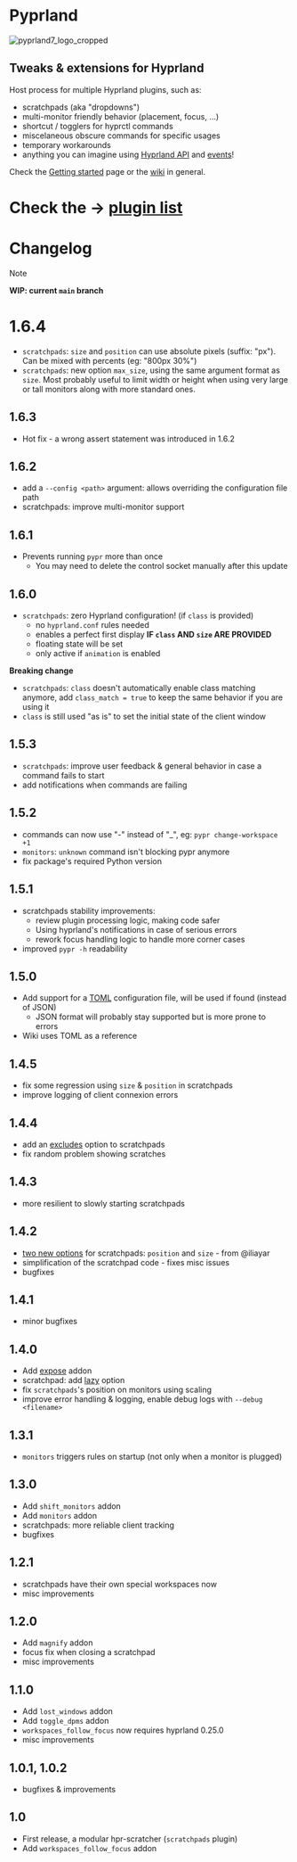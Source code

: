 # Pyprland

![pyprland7_logo_cropped](https://github.com/hyprland-community/pyprland/assets/238622/db1315de-7f60-4ff9-8b08-79eae341c8e8)

## Tweaks & extensions for Hyprland

Host process for multiple Hyprland plugins, such as:

- scratchpads (aka "dropdowns")
- multi-monitor friendly behavior (placement, focus, ...)
- shortcut / togglers for hyprctl commands
- miscelaneous obscure commands for specific usages
- temporary workarounds
- anything you can imagine using [Hyprland API](https://wiki.hyprland.org/Configuring/Dispatchers/) and [events](https://wiki.hyprland.org/Plugins/Development/Event-list/)!

Check the [Getting started](https://github.com/hyprland-community/pyprland/wiki/Getting-started) page or the [wiki](https://github.com/hyprland-community/pyprland/wiki) in general.

# Check the → [plugin list](https://github.com/hyprland-community/pyprland/wiki/Plugins)

# Changelog

> [!note]
>  **WIP: current `main` branch**

# 1.6.4

- `scratchpads`: `size` and `position` can use absolute pixels (suffix: "px"). Can be mixed with percents (eg: "800px 30%")
- `scratchpads`: new option `max_size`, using the same argument format as `size`. Most probably useful to limit width or height when using very large or tall monitors along with more standard ones.

## 1.6.3

- Hot fix - a wrong assert statement was introduced in 1.6.2

## 1.6.2

- add a `--config <path>` argument: allows overriding the configuration file path
- scratchpads: improve multi-monitor support

## 1.6.1

- Prevents running `pypr` more than once
  - You may need to delete the control socket manually after this update

## 1.6.0

- `scratchpads`: zero Hyprland configuration! (if `class` is provided)
  - no `hyprland.conf` rules needed
  - enables a perfect first display **IF `class` AND `size` ARE PROVIDED**
  - floating state will be set
  - only active if `animation` is enabled

**Breaking change**

- `scratchpads`: `class` doesn't automatically enable class matching anymore, add `class_match = true` to keep the same behavior if you are using it
- `class` is still used "as is" to set the initial state of the client window

## 1.5.3

- `scratchpads`: improve user feedback & general behavior in case a command fails to start
- add notifications when commands are failing

## 1.5.2

- commands can now use "-" instead of "_", eg: `pypr change-workspace +1`
- `monitors`: `unknown` command isn't blocking pypr anymore
- fix package's required Python version

## 1.5.1

- scratchpads stability improvements:
    - review plugin processing logic, making code safer
    - Using hyprland's notifications in case of serious errors
    - rework focus handling logic to handle more corner cases
- improved `pypr -h` readability

## 1.5.0

- Add support for a [TOML](https://toml.io/) configuration file, will be used if found (instead of JSON)
  - JSON format will probably stay supported but is more prone to errors
- Wiki uses TOML as a reference

## 1.4.5

- fix some regression using `size` & `position` in scratchpads
- improve logging of client connexion errors

## 1.4.4

- add an [excludes](https://github.com/hyprland-community/pyprland/wiki/Plugins#excludes-optional) option to scratchpads
- fix random problem showing scratches

## 1.4.3

- more resilient to slowly starting scratchpads

## 1.4.2

- [two new options](https://github.com/hyprland-community/pyprland/wiki/Plugins#size-optional) for scratchpads: `position` and `size` - from @iliayar
- simplification of the scratchpad code - fixes misc issues
- bugfixes

## 1.4.1

- minor bugfixes

## 1.4.0

- Add [expose](https://github.com/hyprland-community/pyprland/wiki/Plugins#expose) addon
- scratchpad: add [lazy](https://github.com/hyprland-community/pyprland/wiki/Plugins#lazy-optional) option
- fix `scratchpads`'s position on monitors using scaling
- improve error handling & logging, enable debug logs with `--debug <filename>`

## 1.3.1

- `monitors` triggers rules on startup (not only when a monitor is plugged)

## 1.3.0

- Add `shift_monitors` addon
- Add `monitors` addon
- scratchpads: more reliable client tracking
- bugfixes

## 1.2.1

- scratchpads have their own special workspaces now
- misc improvements

## 1.2.0

- Add `magnify` addon
- focus fix when closing a scratchpad
- misc improvements

## 1.1.0

- Add `lost_windows` addon
- Add `toggle_dpms` addon
- `workspaces_follow_focus` now requires hyprland 0.25.0
- misc improvements

## 1.0.1, 1.0.2

- bugfixes & improvements

## 1.0

- First release, a modular hpr-scratcher (`scratchpads` plugin)
- Add `workspaces_follow_focus` addon

